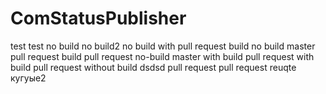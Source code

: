 # ComStatusPublisher
test
test no build
no build2
no build with pull request
build
no build master
pull request build
pull request no-build
master with build
pull request with build
pull request without build
dsdsd
pull request
pull request
reuqte
кугуые2
